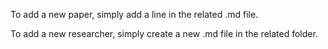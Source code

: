 To add a new paper, simply add a line in the related .md file.

To add a new researcher, simply create a new .md file in the related folder.